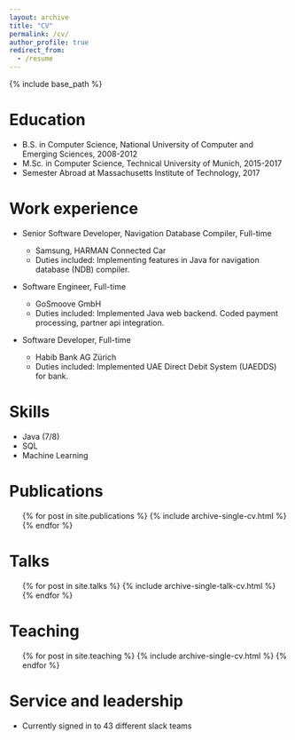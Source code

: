```yaml
---
layout: archive
title: "CV"
permalink: /cv/
author_profile: true
redirect_from:
  - /resume
---
```


{% include base_path %}

Education
======
* B.S. in Computer Science, National University of Computer and Emerging Sciences, 2008-2012
* M.Sc. in Computer Science, Technical University of Munich, 2015-2017
* Semester Abroad at Massachusetts Institute of Technology, 2017

Work experience
======
* Senior Software Developer, Navigation Database Compiler, Full-time
  * Samsung, HARMAN Connected Car
  * Duties included: Implementing features in Java for navigation database (NDB) compiler.

* Software Engineer, Full-time
  * GoSmoove GmbH
  * Duties included: Implemented Java web backend. Coded payment processing, partner api integration.

* Software Developer, Full-time
  * Habib Bank AG Zürich
  * Duties included: Implemented UAE Direct Debit System (UAEDDS) for bank.
  
Skills
======
* Java (7/8)
* SQL
* Machine Learning
 
Publications
======
  <ul>{% for post in site.publications %}
    {% include archive-single-cv.html %}
  {% endfor %}</ul>
  
Talks
======
  <ul>{% for post in site.talks %}
    {% include archive-single-talk-cv.html %}
  {% endfor %}</ul>
  
Teaching
======
  <ul>{% for post in site.teaching %}
    {% include archive-single-cv.html %}
  {% endfor %}</ul>
  
Service and leadership
======
* Currently signed in to 43 different slack teams
